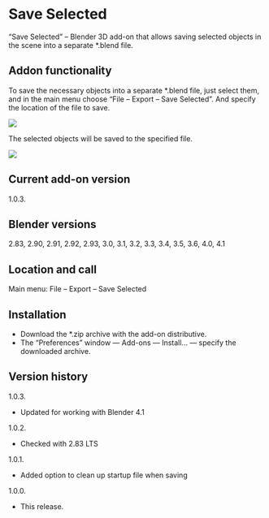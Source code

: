# Save Selected
“Save Selected” – Blender 3D add-on that allows saving selected objects in the scene into a separate *.blend file.

Addon functionality
-
To save the necessary objects into a separate *.blend file, just select them, and in the main menu choose “File – Export – Save Selected”. And specify the location of the file to save.

<img src="https://b3d.interplanety.org/wp-content/upload_content/2021/01/preview_01_1200x600-1-560x280.jpg"><p>

The selected objects will be saved to the specified file.

<img src="https://b3d.interplanety.org/wp-content/upload_content/2021/01/preview_02_1200x600-560x280.jpg"><p>

Current add-on version
-
1.0.3.

Blender versions
-
2.83, 2.90, 2.91, 2.92, 2.93, 3.0, 3.1, 3.2, 3.3, 3.4, 3.5, 3.6, 4.0, 4.1

Location and call
-
Main menu: File – Export – Save Selected

Installation
-
- Download the *.zip archive with the add-on distributive.
- The “Preferences” window — Add-ons — Install… — specify the downloaded archive.

Version history
-
1.0.3.
- Updated for working with Blender 4.1

1.0.2.
- Checked with 2.83 LTS

1.0.1.
- Added option to clean up startup file when saving

1.0.0.
- This release.

